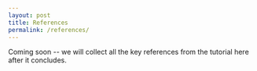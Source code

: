 ```yaml
---
layout: post
title: References
permalink: /references/
---
```


Coming soon -- we will collect all the key references from the tutorial here after it concludes.
